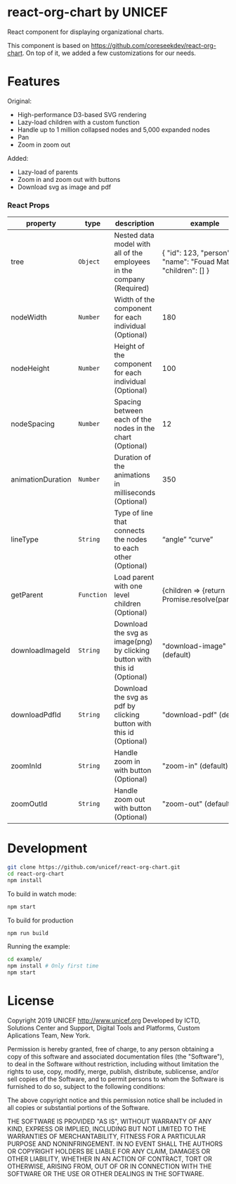 # react-org-chart by UNICEF

React component for displaying organizational charts.

This component is based on https://github.com/coreseekdev/react-org-chart. On top of it, we added a few customizations for our needs.

# Features

Original:

- High-performance D3-based SVG rendering
- Lazy-load children with a custom function
- Handle up to 1 million collapsed nodes and 5,000 expanded nodes
- Pan
- Zoom in zoom out

Added:

- Lazy-load of parents
- Zoom in and zoom out with buttons
- Download svg as image and pdf

### React Props

| **property**      | **type**   | **description**                                                           | **example**                                                        |
| ----------------- | ---------- | ------------------------------------------------------------------------- | ------------------------------------------------------------------ |
| tree              | `Object`   | Nested data model with all of the employees in the company (Required)     | { "id": 123, "person": { "name": "Fouad Matin" }, "children": [] } |  |
| nodeWidth         | `Number`   | Width of the component for each individual (Optional)                     | 180                                                                |
| nodeHeight        | `Number`   | Height of the component for each individual (Optional)                    | 100                                                                |
| nodeSpacing       | `Number`   | Spacing between each of the nodes in the chart (Optional)                 | 12                                                                 |
| animationDuration | `Number`   | Duration of the animations in milliseconds (Optional)                     | 350                                                                |
| lineType          | `String`   | Type of line that connects the nodes to each other (Optional)             | “angle” “curve”                                                    |
| getParent         | `Function` | Load parent with one level children (Optional)                            | {children => {return Promise.resolve(parent)}}                     |
| downloadImageId   | `String`   | Download the svg as image(png) by clicking button with this id (Optional) | "download-image" (default)                                         |
| downloadPdfId     | `String`   | Download the svg as pdf by clicking button with this id (Optional)        | "download-pdf" (default)                                           |
| zoomInId          | `String`   | Handle zoom in with button (Optional)                                     | "zoom-in" (default)                                                |
| zoomOutId         | `String`   | Handle zoom out with button (Optional)                                    | "zoom-out" (default)                                               |

# Development

```bash
git clone https://github.com/unicef/react-org-chart.git
cd react-org-chart
npm install
```

To build in watch mode:

```bash
npm start
```

To build for production

```bash
npm run build
```

Running the example:

```bash
cd example/
npm install # Only first time
npm start
```

# License

Copyright 2019 UNICEF http://www.unicef.org
Developed by ICTD, Solutions Center and Support, Digital Tools and Platforms, Custom Aplications Team, New York.

Permission is hereby granted, free of charge, to any person obtaining a copy of this software and associated documentation files (the "Software"), to deal in the Software without restriction, including without limitation the rights to use, copy, modify, merge, publish, distribute, sublicense, and/or sell copies of the Software, and to permit persons to whom the Software is furnished to do so, subject to the following conditions:

The above copyright notice and this permission notice shall be included in all copies or substantial portions of the Software.

THE SOFTWARE IS PROVIDED "AS IS", WITHOUT WARRANTY OF ANY KIND, EXPRESS OR IMPLIED, INCLUDING BUT NOT LIMITED TO THE WARRANTIES OF MERCHANTABILITY, FITNESS FOR A PARTICULAR PURPOSE AND NONINFRINGEMENT. IN NO EVENT SHALL THE AUTHORS OR COPYRIGHT HOLDERS BE LIABLE FOR ANY CLAIM, DAMAGES OR OTHER LIABILITY, WHETHER IN AN ACTION OF CONTRACT, TORT OR OTHERWISE, ARISING FROM, OUT OF OR IN CONNECTION WITH THE SOFTWARE OR THE USE OR OTHER DEALINGS IN THE SOFTWARE.
